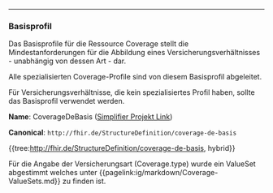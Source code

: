 ----
### Basisprofil

Das Basisprofile für die Ressource Coverage stellt die Mindestanforderungen für die Abbildung eines Versicherungsverhältnisses - unabhängig von dessen Art - dar.

Alle spezialisierten Coverage-Profile sind von diesem Basisprofil abgeleitet.

Für Versicherungsverhältnisse, die kein spezialisiertes Profil haben, sollte das Basisprofil verwendet werden.

**Name**: CoverageDeBasis ([Simplifier Projekt Link](https://simplifier.net/resolve?canonical=http://fhir.de/StructureDefinition/coverage-de-basis&scope=de.basisprofil.r4@1.4.0))

**Canonical**: `http://fhir.de/StructureDefinition/coverage-de-basis`

{{tree:http://fhir.de/StructureDefinition/coverage-de-basis, hybrid}}

Für die Angabe der Versicherungsart (Coverage.type) wurde ein ValueSet abgestimmt welches unter {{pagelink:ig/markdown/Coverage-ValueSets.md}} zu finden ist.